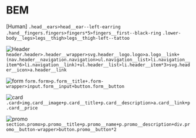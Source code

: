# BEM
[Human]
```.head__ears>head__ear--left-earring```
```.hand__fingers.fingers>fingers*5>fingers__first--black-ring```
```.lower-body__legs>legs__thigh>legs__thigh-left--tattoo```

![Header](images/header.png)
```header.header>.header__wrapper>svg.header__logo.logo>a.logo__link+(nav.header__navigation.navigation>ul.navigation__list>li.navigation__item*6>li.navigation__link)+ul.header__list>li.header__item*3>svg.header__icon>a.header__link```

![form](images/form.png)
```form.form>p.form__title+.form-wrapper>input.form__input+button.form__button```

![card](images/card.png)
```.card>img.card__image+p.card__title+p.card__description>a.card__link+p.card__price```

![promo](images/promo.png)
```section.promo>p.promo__title+p.promo__name+p.promo__description+div.promo__button-wrapper>button.promo__button*2```